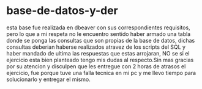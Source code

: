 # base-de-datos-y-der
esta base fue realizada en dbeaver con sus correspondientes requisitos, pero lo que a mi respeta no le encuentro sentido haber armado una tabla donde se ponga las consultas que son propias de la base de datos, dichas consultas deberian haberse realizados atravez de los scripts del SQL y haber mandado de ultima las respuestas que estas arrojaran,
NO se si el ejercicio esta bien planteado tengo mis dudas al respecto.Sin mas gracias por su atencion y disculpen que les entregue con 2 horas de atrasos el ejercicio, fue porque tuve una falla tecnica en mi pc y me llevo tiempo para solucionarlo y entregar el mismo.
